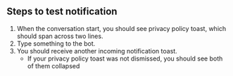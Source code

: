## Steps to test notification

1. When the conversation start, you should see privacy policy toast, which should span across two lines.
1. Type something to the bot.
1. You should receive another incoming notification toast.
   - If your privacy policy toast was not dismissed, you should see both of them collapsed
